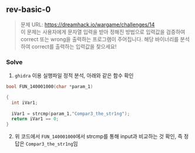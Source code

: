 ## rev-basic-0
> 문제 URL: https://dreamhack.io/wargame/challenges/14  
> 이 문제는 사용자에게 문자열 입력을 받아 정해진 방법으로 입력값을 검증하여 correct 또는 wrong을 출력하는 프로그램이 주어집니다. 해당 바이너리를 분석하여 correct를 출력하는 입력값을 찾으세요!

### Solve
1. `ghidra` 이용 실행파일 정적 분석, 아래와 같은 함수 확인
```c
bool FUN_140001000(char *param_1)

{
  int iVar1;
  
  iVar1 = strcmp(param_1,"Compar3_the_str1ng");
  return iVar1 == 0;
}
```

2. 위 코드에서 `FUN_140001000`에서 strcmp를 통해 input과 비교하는 것 확인, 즉 정답은 `Compar3_the_str1ng`임